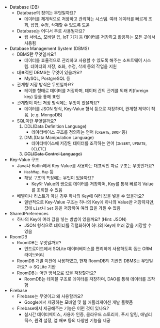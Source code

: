 - Database (DB)
    - Database의 정의는 무엇일까요?
        - 데이터를 체계적으로 저장하고 관리하는 시스템. 여러 데이터를 빠르게 조회, 삽입, 수정, 삭제할 수 있도록 도움
    - Database는 어디서 주로 사용될까요?
        - 웹 서비스, 모바일 앱, IoT 기기 등 데이터를 저장하고 활용하는 모든 곳에서 사용됨
- Database Management System (DBMS)
    - DBMS란 무엇일까요?
        - 데이터를 효율적으로 관리하고 사용할 수 있도록 해주는 소프트웨어 시스템. 데이터의 저장, 조화, 수정, 삭제 등의 작업을 지원
    - 대표적인 DBMS는 무엇이 있을까요?
        - MySQL, PostgreSQL 등
    - 관계형 저장 방식은 무엇일까요?
        - 테이블 형태로 데이터를 저장하며, 데이터 간의 관계를 외래  키(foreign key) 등을 통해 표현
    - 관계형이 아닌 저장 방식에는 무엇이 있을까요?
        - 데이터를 JSON 형식, Key-Value 형식 등으로 저장하며, 관계형 제약이 적음. (e.g. MongoDB)
    - SQL이란 무엇일까요?
        1. DDL(Data Definition Language)
            - 데이터베이스 구조를 정의하는 언어 (`CREATE`, `DROP` 등)
        2. DML(Data Manipulation Language)
            - 데이터베이스에 저장된 데이터를 조작하는 언어 (`INSERT`, `UPDATE`, `DELETE`)
        3. ~~DCL(Data Control Language)~~
- Key-Value 구조
    - Java나 Kotlin에서 Key-Value를 사용하는 대표적인 자료 구조는 무엇인가요?
        - `HashMap`, `Map` 등
        - 해당 구조의 특징에는 무엇이 있을까요?
            - Key와 Value의 쌍으로 데이터를 저장하며, Key를 통해 빠르게 Value를 조회할 수 있음
    - 배열이나 리스트가 아닌 경우 하나의 Key에 여러 값을 넣을 수 있을까요?
        - 일반적으로 Key-Value 구조는 하나의 Key에 하나의 Value만 저장하지만, 값에 `List`나 `Set` 등을 저장하여 여러 값을 가질 수 있음
- SharedPreferences
    - 하나의 Key에 여러 값을 넣는 방법이 있을까요? (Hint: JSON)
        - JSON 형식으로 데이터를 직렬화하여 하나의 Key에 여러 값을 저장할 수 있음
- RoomDB
    - RoomDB는 무엇일까요?
        - 안드로이드에서 SQLite 데이터베이스를 편리하게 사용하도록 돕는 ORM 라이브러리
    - RoomDB 개발 이전에 사용하였고, 현재 RoomDB의 기반인 DBMS는 무엇일까요? → SQLite 기반
    - RoomDB는 어떤 방식으로 값을 저장할까요?
        - RoomDB는 테이블 구조로 데이터를 저장하며, DAO를 통해 데이터를 조작함
- Firebase
    - Firebase는 무엇이고 왜 사용할까요?
        - Google에서 제공하는 모바일 및 웹 애플리케이션 개발 플랫폼
    - Firebase에서 제공해주는 기능은 어떤 것이 있나요?
        - 실시간 데이터베이스, 사용자 인증, 클라우드 스토리지, 푸시 알림, 애널리틱스, 원격 설정, 앱 배포 등의 다양한 기능을 제공